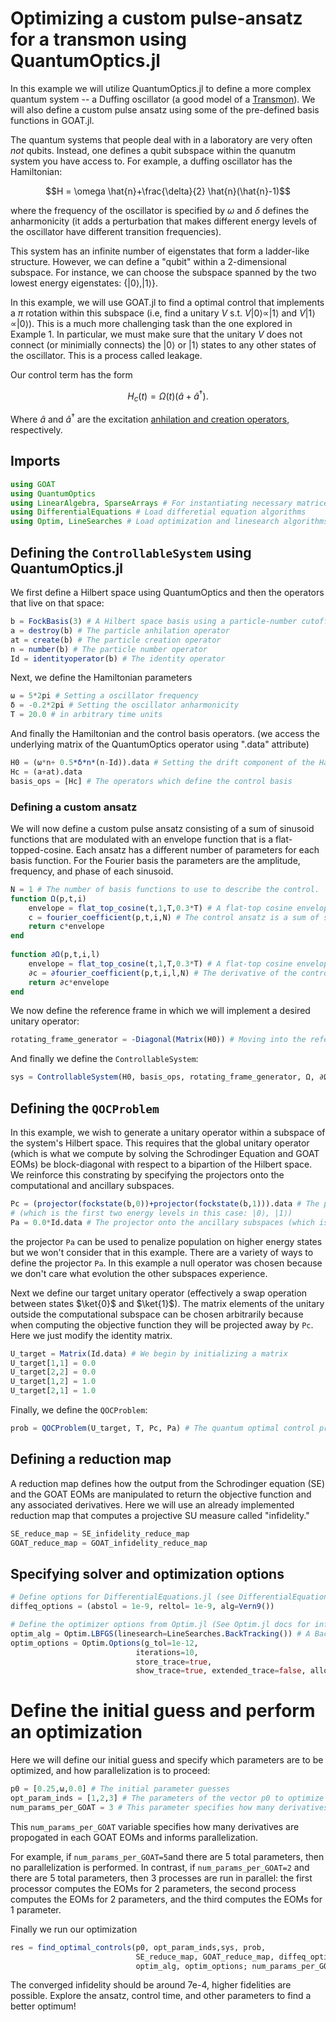 # Optimizing a custom pulse-ansatz for a transmon using QuantumOptics.jl

In this example we will utilize QuantumOptics.jl to define a more complex quantum system -- a Duffing oscillator (a good model of a [Transmon](https://qiskit.org/textbook/ch-quantum-hardware/transmon-physics.html)). We will also define a custom pulse ansatz using some of the pre-defined basis functions in GOAT.jl.

The quantum systems that people deal with in a laboratory are very often *not* qubits. Instead, one defines a qubit subspace within the quanutm system you have access to. For example, a duffing oscillator has the Hamiltonian:

```math
H = \omega \hat{n}+\frac{\delta}{2} \hat{n}(\hat{n}-1)
```

where the frequency of the oscillator is specified by $\omega$ and $\delta$ defines the anharmonicity (it adds a perturbation that makes different energy levels of the oscillator have different transition frequencies). 

This system has an infinite number of eigenstates that form a ladder-like structure. However, we can define a "qubit" within a 2-dimensional subspace. For instance, we can choose the subspace spanned by the two lowest energy eigenstates: $\{|0 \rangle, |1\rangle \}$. 

In this example, we will use GOAT.jl to find a optimal control that implements a $\pi$ rotation within this subspace (i.e, find a unitary $V$ s.t. $V|0\rangle \propto |1\rangle$ and $V|1\rangle \propto |0\rangle$). This is a much more challenging task than the one explored in Example 1. In particular, we must make sure that the unitary $V$ does not connect (or minimially connects) the $|0\rangle$ or $|1\rangle$ states to any other states of the oscillator. This is a process called leakage. 

Our control term has the form 

```math
H_c(t) = \Omega(t)(\hat{a} + \hat{a}^\dagger). 
```

Where $\hat{a}$ and $\hat{a}^\dagger$ are the excitation [anhilation and creation operators](https://en.wikipedia.org/wiki/Creation_and_annihilation_operators), respectively. 

## Imports 

```julia
using GOAT
using QuantumOptics
using LinearAlgebra, SparseArrays # For instantiating necessary matrices
using DifferentialEquations # Load differetial equation algorithms
using Optim, LineSearches # Load optimization and linesearch algorithms
```

## Defining the `ControllableSystem` using QuantumOptics.jl

We first define a Hilbert space using QuantumOptics and then the operators that live on that space:

```julia
b = FockBasis(3) # A Hilbert space basis using a particle-number cutoff of 3 : span(|0⟩, |1⟩, |2⟩, |3⟩)
a = destroy(b) # The particle anhilation operator
at = create(b) # The particle creation operator
n = number(b) # The particle number operator
Id = identityoperator(b) # The identity operator
```

Next, we define the Hamiltonian parameters

```julia
ω = 5*2pi # Setting a oscillator frequency
δ = -0.2*2pi # Setting the oscillator anharmonicity 
T = 20.0 # in arbitrary time units
```

And finally the Hamiltonian and the control basis operators. (we access the underlying matrix of the QuantumOptics operator using ".data" attribute)

```julia
H0 = (ω*n+ 0.5*δ*n*(n-Id)).data # Setting the drift component of the Hamiltonian 
Hc = (a+at).data
basis_ops = [Hc] # The operators which define the control basis
```

### Defining a custom ansatz

We will now define a custom pulse ansatz consisting of a sum of sinusoid functions that are modulated with an envelope function that is a flat-topped-cosine. Each ansatz has a different number of parameters for each basis function. For the Fourier basis the parameters are the amplitude, frequency, and phase of each sinusoid. 

```julia
N = 1 # The number of basis functions to use to describe the control. 
function Ω(p,t,i)
    envelope = flat_top_cosine(t,1,T,0.3*T) # A flat-top cosine envelope for our pulse
    c = fourier_coefficient(p,t,i,N) # The control ansatz is a sum of sinusoidal basis functions
    return c*envelope
end
    
function ∂Ω(p,t,i,l)
    envelope = flat_top_cosine(t,1,T,0.3*T) # A flat-top cosine envelope for our pulse
    ∂c = ∂fourier_coefficient(p,t,i,l,N) # The derivative of the control ansatz
    return ∂c*envelope
end
```

We now define the reference frame in which we will implement a desired unitary operator:

```julia
rotating_frame_generator = -Diagonal(Matrix(H0)) # Moving into the reference frame rotating at the oscillator frequencies
```

And finally we define the `ControllableSystem`:

```julia
sys = ControllableSystem(H0, basis_ops, rotating_frame_generator, Ω, ∂Ω)
```

## Defining the `QOCProblem`

In this example, we wish to generate a unitary operator within a subspace of the system's Hilbert space. This requires that the global unitary operator (which is what we compute by solving the Schrodinger Equation and GOAT EOMs) be block-diagonal with respect to a bipartion of the Hilbert space. We reinforce this constrating by specifying the projectors onto the computational and ancillary subspaces. 


```julia
Pc = (projector(fockstate(b,0))+projector(fockstate(b,1))).data # The projector onto the computational subspace 
# (which is the first two energy levels in this case: |0⟩, |1⟩)
Pa = 0.0*Id.data # The projector onto the ancillary subspaces (which is a null operator in this case)
```

the projector `Pa` can be used to penalize population on higher energy states but we won't consider that in this example. There are a variety of ways to define the projector `Pa`. In this example a null operator was chosen because we don't care what evolution the other subspaces experience.

Next we define our target unitary operator (effectively a swap operation between states $\ket{0}$ and $\ket{1}$). The matrix elements of the unitary outside the computational subspace can be chosen arbitrarily because when computing the objective function they will be projected away by `Pc`. Here we just modify the identity matrix.

```julia
U_target = Matrix(Id.data) # We begin by initializing a matrix
U_target[1,1] = 0.0 
U_target[2,2] = 0.0
U_target[1,2] = 1.0
U_target[2,1] = 1.0
```

Finally, we define the `QOCProblem`:

```julia
prob = QOCProblem(U_target, T, Pc, Pa) # The quantum optimal control problem. 
```

## Defining a reduction map

A reduction map defines how the output from the Schrodinger equation (SE) and the GOAT EOMs are manipulated to return the objective function and any associated derivatives. Here we will use an already implemented reduction map that computes a projective SU measure called "infidelity."

```julia
SE_reduce_map = SE_infidelity_reduce_map 
GOAT_reduce_map = GOAT_infidelity_reduce_map
```


## Specifying solver and optimization options

```julia
# Define options for DifferentialEquations.jl (see DifferentialEquation docs for info)
diffeq_options = (abstol = 1e-9, reltol= 1e-9, alg=Vern9())

# Define the optimizer options from Optim.jl (See Optim.jl docs for info)
optim_alg = Optim.LBFGS(linesearch=LineSearches.BackTracking()) # A Back-Tracking linesearch
optim_options = Optim.Options(g_tol=1e-12,
                            iterations=10,
                            store_trace=true,
                            show_trace=true, extended_trace=false, allow_f_increases=false)
```

# Define the initial guess and perform an optimization

Here we will define our initial guess and specify which parameters are to be optimized, and how parallelization is to proceed:

```julia
p0 = [0.25,ω,0.0] # The initial parameter guesses
opt_param_inds = [1,2,3] # The parameters of the vector p0 to optimize -- all parameters in this case
num_params_per_GOAT = 3 # This parameter specifies how many derivatives are propogated in each GOAT EOMs
```

This `num_params_per_GOAT` variable specifies how many derivatives are propogated in each GOAT EOMs and informs parallelization. 

For example, if `num_params_per_GOAT=5`and there are 5 total parameters, then no parallelization is performed. In contrast, if `num_params_per_GOAT=2` and there are 5 total parameters, then 3 processes are run in parallel: the first processor computes the EOMs for 2 parameters, the second process computes the EOMs for 2 parameters, and the third computes the EOMs for 1 parameter. 

Finally we run our optimization

```julia
res = find_optimal_controls(p0, opt_param_inds,sys, prob, 
                            SE_reduce_map, GOAT_reduce_map, diffeq_options, 
                            optim_alg, optim_options; num_params_per_GOAT = 1) 
```

The converged infidelity should be around 7e-4, higher fidelities are possible. Explore the ansatz, control time, and other parameters to find a better optimum!
